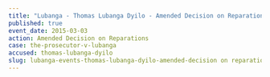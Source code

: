 ```yaml
---
title: "Lubanga - Thomas Lubanga Dyilo - Amended Decision on Reparations"
published: true
event_date: 2015-03-03
action: Amended Decision on Reparations
case: the-prosecutor-v-lubanga
accused: thomas-lubanga-dyilo
slug: lubanga-events-thomas-lubanga-dyilo-amended-decision on reparations
---
```

